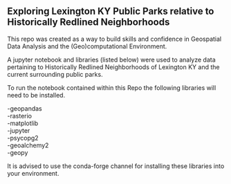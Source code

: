 ## Exploring Lexington KY Public Parks relative to Historically Redlined Neighborhoods

This repo was created as a way to build skills and confidence in Geospatial Data Analysis and the (Geo)computational Environment. 

A jupyter notebook and libraries (listed below) were used to analyze data pertaining to Historically Redlined Neighborhoods of Lexington KY and the current surrounding public parks.

To run the notebook contained within this Repo the following libraries will need to be installed.

-geopandas  
-rasterio  
-matplotlib  
-jupyter  
-psycopg2  
-geoalchemy2  
-geopy  

It is advised to use the conda-forge channel for installing these libraries into your environment.

